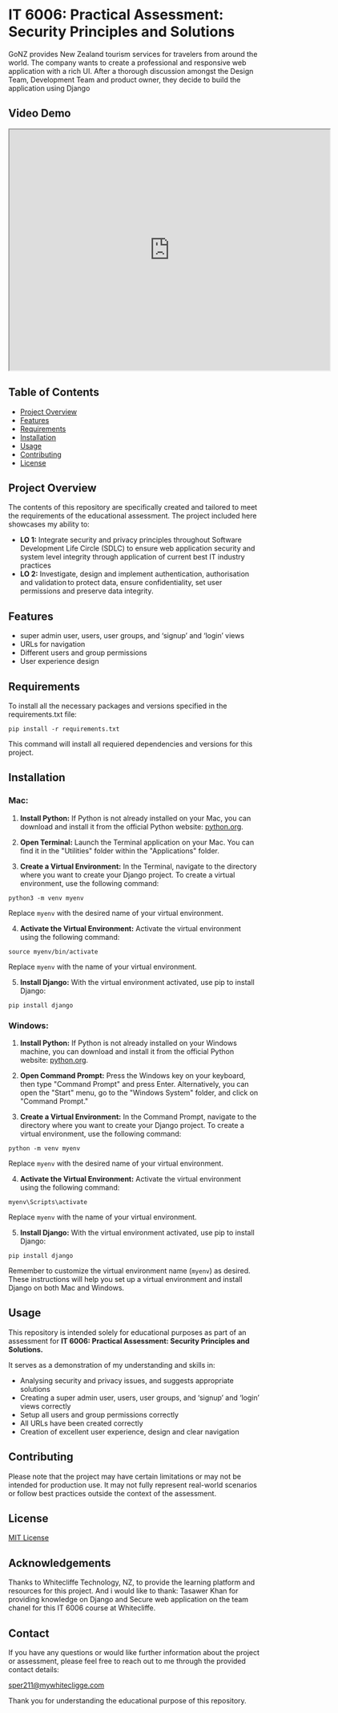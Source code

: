 # IT 6006: Practical Assessment: Security Principles and Solutions

GoNZ provides New Zealand tourism services for travelers from around the world. The company wants to create a professional and responsive web application with a rich UI. After a thorough discussion amongst the Design Team, Development Team and product owner, they decide to build the application using Django

## Video Demo

<iframe src="https://drive.google.com/file/d/1TazM1pXz3v2hQC0MQ0AdnP_uo5pYSCBP/preview" width="640" height="480" allow="autoplay"></iframe>


## Table of Contents

- [Project Overview](#project-overview)
- [Features](#features)
- [Requirements](#requirements)
- [Installation](#installation)
- [Usage](#usage)
- [Contributing](#contributing)
- [License](#license)

## Project Overview

The contents of this repository are specifically created and tailored to meet the requirements of the educational assessment. The project included here showcases my ability to:

- **LO 1:** Integrate security and privacy principles throughout Software Development Life Circle (SDLC) to ensure web application security and system level integrity through application of current best IT industry practices
- **LO 2:** Investigate, design and implement authentication, authorisation and validation to protect data, ensure confidentiality, set user permissions and preserve data integrity.

## Features

- super admin user, users, user groups, and ‘signup’ and ‘login’ views
- URLs for navigation
- Different users and group permissions
- User experience design

## Requirements

To install all the necessary packages and versions specified in the requirements.txt file:

```
pip install -r requirements.txt
```

This command will install all requiered dependencies and versions for this project.

## Installation

### Mac:

1. **Install Python:** If Python is not already installed on your Mac, you can download and install it from the official Python website: [python.org](https://www.python.org/downloads/).

2. **Open Terminal:** Launch the Terminal application on your Mac. You can find it in the "Utilities" folder within the "Applications" folder.

3. **Create a Virtual Environment:** In the Terminal, navigate to the directory where you want to create your Django project. To create a virtual environment, use the following command:

```
python3 -m venv myenv
```

Replace `myenv` with the desired name of your virtual environment.

4. **Activate the Virtual Environment:** Activate the virtual environment using the following command:

```
source myenv/bin/activate
```

Replace `myenv` with the name of your virtual environment.

5. **Install Django:** With the virtual environment activated, use pip to install Django:

```
pip install django
```

### Windows:

1. **Install Python:** If Python is not already installed on your Windows machine, you can download and install it from the official Python website: [python.org](https://www.python.org/downloads/).

2. **Open Command Prompt:** Press the Windows key on your keyboard, then type "Command Prompt" and press Enter. Alternatively, you can open the "Start" menu, go to the "Windows System" folder, and click on "Command Prompt."

3. **Create a Virtual Environment:** In the Command Prompt, navigate to the directory where you want to create your Django project. To create a virtual environment, use the following command:

```
python -m venv myenv
```

Replace `myenv` with the desired name of your virtual environment.

4. **Activate the Virtual Environment:** Activate the virtual environment using the following command:

```
myenv\Scripts\activate
```

Replace `myenv` with the name of your virtual environment.

5. **Install Django:** With the virtual environment activated, use pip to install Django:

```
pip install django
```

Remember to customize the virtual environment name (`myenv`) as desired.
These instructions will help you set up a virtual environment and install Django on both Mac and Windows.

## Usage

This repository is intended solely for educational purposes as part of an assessment for **IT 6006: Practical Assessment: Security Principles and Solutions.**

It serves as a demonstration of my understanding and skills in:

- Analysing security and privacy issues, and suggests appropriate solutions
- Creating a super admin user, users, user groups, and ‘signup’ and ‘login’ views correctly
- Setup all users and group permissions correctly
- All URLs have been created correctly
- Creation of excellent user experience, design and clear navigation

## Contributing

Please note that the project may have certain limitations or may not be intended for production use. It may not fully represent real-world scenarios or follow best practices outside the context of the assessment.

## License

[MIT License](https://opensource.org/licenses/MIT)

## Acknowledgements

Thanks to Whitecliffe Technology, NZ, to provide the learning platform and resources for this project.
And i would like to thank: Tasawer Khan for providing knowledge on Django and Secure web application on the team chanel for this IT 6006 course at Whitecliffe.

## Contact

If you have any questions or would like further information about the project or assessment, please feel free to reach out to me through the provided contact details:

sper211@mywhitecligge.com

Thank you for understanding the educational purpose of this repository.
